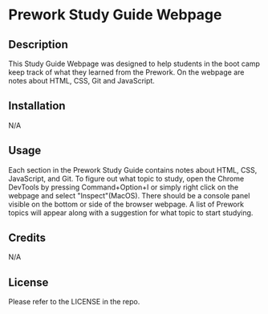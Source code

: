 # Prework Study Guide Webpage

## Description

This Study Guide Webpage was designed to help students in the boot camp keep track of what they learned from the Prework. On the webpage are notes about HTML, CSS, Git and JavaScript.



## Installation

N/A

## Usage

Each section in the Prework Study Guide contains notes about HTML, CSS, JavaScript, and Git. To figure out what topic to study, open the Chrome DevTools by pressing Command+Option+I or simply right click on the webpage and select "Inspect"(MacOS). There should be a console panel visible on the bottom or side of the browser webpage. A list of Prework topics will appear along with a suggestion for what topic to start studying.


## Credits

N/A

## License

Please refer to the LICENSE in the repo.

